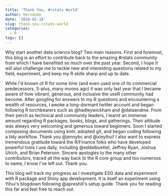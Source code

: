 ```yaml
---
title: 'Thank You, #rstats World'
author: Hernando
date: '2018-02-18'
slug: thank-you-rstats-world
categories:
  - R
tags: []
---
```


Why start another data science blog? Two main reasons. First and foremost, this blog is an effort to contribute back to the amazing \#rstats community from which I have benefited so much over the past year.  Second, I hope it will also challenge me to tackle new and interesting questions related to my field, experiment, and keep my R skills sharp and up to date.

While I'd known of R for some time (and even used one of its commercial predecessors, S-plus, many moons ago) it was only last year that I became aware of how vibrant, generous, and inclusive the useR community had become. After googling for answers to my R questions and encountering a wealth of resources, I awoke a long-dormant twitter account and began following R torchbearers such as @hadleywickham and @dataandme. From their perch as technical and community leaders, I learnt an immense amount regarding R packages, books, blogs, and gatherings. Their attitude was always very welcoming and generous toward beginners. Soon I started composing documents using knitr, adopted git, and began coding following a tidy workflow. Thank you @jennybc and @xieyihui!  I also want to express tremendous gratitude toward the R/Finance folks who have developed powerful tools I use daily, including @eddelbuettel, Jeffrey Ryan, Joshua Ulrich, and Brian Peterson.  Sincere apologies to the many other contributors, traced all the way back to the R core group and too numerous to name, I know I've left out. Thank you.

This blog will track my progress as I investigate ESG data and experiment with R package and Shiny app development.  It is itself an experiment using Yihui's blogdown following @apreshill's setup guide. Thank you for reading this far and feel free to reach out.